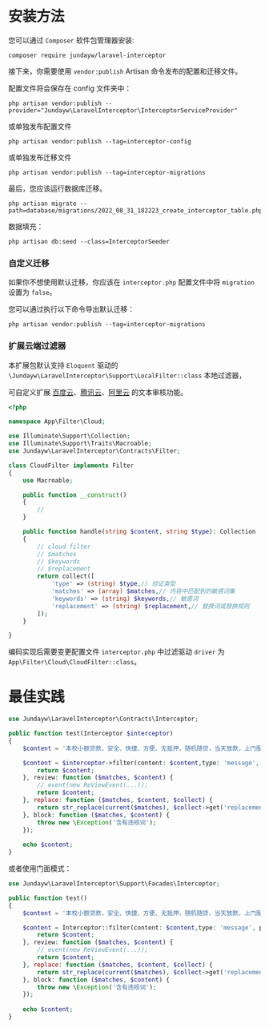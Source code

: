 # 安装方法

您可以通过 `Composer` 软件包管理器安装:

```shell
composer require jundayw/laravel-interceptor
```

接下来，你需要使用 `vendor:publish` Artisan 命令发布的配置和迁移文件。

配置文件将会保存在 config 文件夹中：

```shell
php artisan vendor:publish --provider="Jundayw\LaravelInterceptor\InterceptorServiceProvider"
```

或单独发布配置文件

```shell
php artisan vendor:publish --tag=interceptor-config
```

或单独发布迁移文件

```shell
php artisan vendor:publish --tag=interceptor-migrations
```

最后，您应该运行数据库迁移。

```shell
php artisan migrate --path=database/migrations/2022_08_31_182223_create_interceptor_table.php
```
数据填充：

```shell
php artisan db:seed --class=InterceptorSeeder
```

### 自定义迁移

如果你不想使用默认迁移，你应该在 `interceptor.php` 配置文件中将 `migration` 设置为 `false`。

您可以通过执行以下命令导出默认迁移：

```shell
php artisan vendor:publish --tag=interceptor-migrations
```

### 扩展云端过滤器

本扩展包默认支持 `Eloquent` 驱动的 `\Jundayw\LaravelInterceptor\Support\LocalFilter::class` 本地过滤器，

可自定义扩展 [百度云](https://ai.baidu.com/ai-doc/ANTIPORN/Vk3h6xaga)、[腾讯云](https://cloud.tencent.com/document/product/1124/51860)、[阿里云](https://help.aliyun.com/document_detail/70439.html) 的文本审核功能。

```php
<?php

namespace App\Filter\Cloud;

use Illuminate\Support\Collection;
use Illuminate\Support\Traits\Macroable;
use Jundayw\LaravelInterceptor\Contracts\Filter;

class CloudFilter implements Filter
{
    use Macroable;

    public function __construct()
    {
        //
    }

    public function handle(string $content, string $type): Collection
    {
        // cloud filter
        // $matches
        // $keywords
        // $replacement
        return collect([
            'type' => (string) $type,// 验证类型
            'matches' => (array) $matches,// 内容中匹配到的敏感词集
            'keywords' => (string) $keywords,// 敏感词
            'replacement' => (string) $replacement,// 替换词或替换规则
        ]);
    }

}
```

编码实现后需要变更配置文件 `interceptor.php` 中过滤驱动 `driver` 为 `App\Filter\Cloud\CloudFilter::class`。

# 最佳实践

```php
use Jundayw\LaravelInterceptor\Contracts\Interceptor;

public function test(Interceptor $interceptor)
{
    $content = '本校小额贷款，安全、快捷、方便、无抵押，随机随贷，当天放款，上门服务。';

    $content = $interceptor->filter(content: $content,type: 'message', pass: function ($matches, $content) {
        return $content;
    }, review: function ($matches, $content) {
        // event(new ReViewEvent(...));
        return $content;
    }, replace: function ($matches, $content, $collect) {
        return str_replace(current($matches), $collect->get('replacement'), $content);
    }, block: function ($matches, $content) {
        throw new \Exception('含有违规词');
    });
    
    echo $content;
}
```

或者使用门面模式：

```php
use Jundayw\LaravelInterceptor\Support\Facades\Interceptor;

public function test()
{
    $content = '本校小额贷款，安全、快捷、方便、无抵押，随机随贷，当天放款，上门服务。';

    $content = Interceptor::filter(content: $content,type: 'message', pass: function ($matches, $content) {
        return $content;
    }, review: function ($matches, $content) {
        // event(new ReViewEvent(...));
        return $content;
    }, replace: function ($matches, $content, $collect) {
        return str_replace(current($matches), $collect->get('replacement'), $content);
    }, block: function ($matches, $content) {
        throw new \Exception('含有违规词');
    });
    
    echo $content;
}
```
